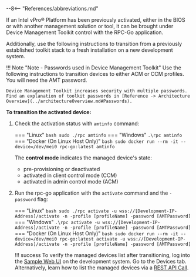 --8<-- "References/abbreviations.md"

If an Intel vPro® Platform has been previously activated, either in the BIOS or with another management solution or tool, it can be brought under Device Management Toolkit control with the RPC-Go application. 

Additionally, use the following instructions to transition from a previously established toolkit stack to a fresh installation on a new development system.

!!! Note "Note - Passwords used in Device Management Toolkit"
    Use the following instructions to transition devices to either ACM or CCM profiles. You will need the AMT password.
    
    Device Management Toolkit increases security with multiple passwords. Find an explanation of toolkit passwords in [Reference -> Architecture Overview](../architectureOverview.md#Passwords).

**To transition the activated device:**

1. Check the activation status with `amtinfo` command:

    === "Linux"
        ``` bash
        sudo ./rpc amtinfo
        ```
    === "Windows"
        ```
        .\rpc amtinfo
        ```        
    === "Docker (On Linux Host Only)"
        ``` bash
        sudo docker run --rm -it --device=/dev/mei0 rpc-go:latest amtinfo
        ```
    
    The **control mode** indicates the managed device's state:

    - pre-provisioning or deactivated
    - activated in client control mode (CCM)
    - activated in admin control mode (ACM)

2. Run the rpc-go application with the `activate` command and the `-password` flag:

    === "Linux"
        ``` bash
        sudo ./rpc activate -u wss://[Development-IP-Address]/activate -n -profile [profileName] -password [AMTPassword]
        ```
    === "Windows"
        ```
        .\rpc activate -u wss://[Development-IP-Address]/activate -n -profile [profileName] -password [AMTPassword]
        ```        
    === "Docker (On Linux Host Only)"
        ``` bash
        sudo docker run --rm -it --device=/dev/mei0 rpc-go:latest activate -u wss://[Development-IP-Address]/activate -n -profile [profileName] -password [AMTPassword]
        ```

    !!! success
        To verify the managed devices list after transitioning, log into the [Sample Web UI](../../GetStarted/Cloud/loginToUI.md) on the development system. Go to the Devices tab. Alternatively, learn how to list the managed devices via a [REST API Call](../../Tutorials/apiTutorial.md). 
